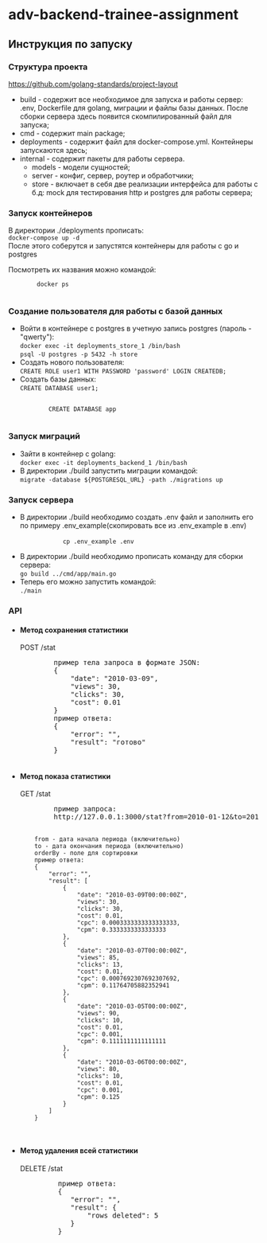 # adv-backend-trainee-assignment

<h2>Инструкция по запуску</h2>
<h3>Структура проекта</h3>
<a href="https://github.com/golang-standards/project-layout">https://github.com/golang-standards/project-layout</a>
<br>
<ul>
    <li>build - содержит все необходимое для запуска и работы сервер: .env, Dockerfile для golang, миграции и файлы базы данных. После сборки сервера здесь появится скомпилированный файл для запуска;</li>
    <li>cmd - содержит main package;</li>
    <li>deployments - содержит файл для docker-compose.yml. Контейнеры запускаются здесь;</li>
    <li>internal - содержит пакеты для работы сервера.
        <ul>
            <li>models - модели сущностей;</li>
            <li>server - конфиг, сервер, роутер и обработчики;</li>
            <li>store - включает в себя две реализации интерфейса для работы с б.д: mock для тестирования http и postgres для работы сервера;</li>
        </ul>
    </li>
</ul>
<h3>Запуск контейнеров</h3>
<p>В директории ./deployments прописать:
    <br>
    <code>docker-compose up -d</code>
    <br>
    После этого соберутся и запустятся контейнеры для работы с go и postgres
</p>
<p>
 Посмотреть их названия можно командой:
    <br>
    <code>
        docker ps
    </code>
</p>

<h3>Создание пользователя для работы с базой данных </h3>
<ul>
    <li>Войти в контейнере c postgres в учетную запись postgres (пароль - "qwerty"):
    <br>
    <code>docker exec -it deployments_store_1 /bin/bash</code>
    <br>
        <code>psql -U postgres -p 5432 -h store</code>
    <br>
    </li>
    <li>Создать нового пользователя:
    <br>
        <code>CREATE ROLE user1 WITH PASSWORD 'password' LOGIN CREATEDB;</code>
    <br>
    </li>
    <li>Создать базы данных:
    <br>
        <code>CREATE DATABASE user1;
        <br>
        CREATE DATABASE app
        </code>
    <br>
    </li>
</ul>

<h3>Запуск миграций </h3>
<ul>
    <li>
        Зайти в контейнер с golang:
        <br>
        <code>docker exec -it deployments_backend_1 /bin/bash</code>
    </li>
    <li>В директории ./build запустить миграции командой:
    <br>
    <code>migrate -database ${POSTGRESQL_URL} -path ./migrations up</code>
</ul>


<h3>Запуск сервера</h3>
<ul>
    <li>
        В директории ./build необходимо создать .env файл и заполнить его по примеру .env_example(скопировать все из .env_example в .env)
        <br>
        <code>
            cp .env_example .env
        </code>
    </li>
    <li>
        В директории ./build необходимо прописать команду для сборки сервера:
        <br>
            <code>go build ../cmd/app/main.go</code>
        <br>
    </li>
    <li>
        Теперь его можно запустить командой:
        <br>
            <code>./main</code>
        <br>
    </li>
</ul>
<h3>API</h3>
<ul>
    <li>
        <h4>Метод сохранения статистики</h4>
        <p>
        POST /stat
        </p>
        <pre>
        пример тела запроса в формате JSON:
        {
            "date": "2010-03-09",
            "views": 30,
            "clicks": 30,
            "cost": 0.01
        }
        пример ответа:
        {
            "error": "",
            "result": "готово"
        }
        </pre>
    </li>
    <li>
        <h4>Метод показа статистики</h4>
        <p>
        GET /stat
        </p>
        <pre>
        пример запроса:
        http://127.0.0.1:3000/stat?from=2010-01-12&to=2011-02-12&orderBy=cpc

        from - дата начала периода (включительно)
        to - дата окончания периода (включительно)
        orderBy - поле для сортировки
        пример ответа:
        {
            "error": "",
            "result": [
                {
                    "date": "2010-03-09T00:00:00Z",
                    "views": 30,
                    "clicks": 30,
                    "cost": 0.01,
                    "cpc": 0.0003333333333333333,
                    "cpm": 0.3333333333333333
                },
                {
                    "date": "2010-03-07T00:00:00Z",
                    "views": 85,
                    "clicks": 13,
                    "cost": 0.01,
                    "cpc": 0.0007692307692307692,
                    "cpm": 0.11764705882352941
                },
                {
                    "date": "2010-03-05T00:00:00Z",
                    "views": 90,
                    "clicks": 10,
                    "cost": 0.01,
                    "cpc": 0.001,
                    "cpm": 0.1111111111111111
                },
                {
                    "date": "2010-03-06T00:00:00Z",
                    "views": 80,
                    "clicks": 10,
                    "cost": 0.01,
                    "cpc": 0.001,
                    "cpm": 0.125
                }
            ]
        }
</pre>
</li>
    <li>
        <h4>Метод удаления всей статистики</h4>
        <p>
        DELETE /stat
        <pre>
         пример ответа:
         {
            "error": "",
            "result": {
                "rows deleted": 5
            }
         }
        </pre>
    </li>
</ul>
